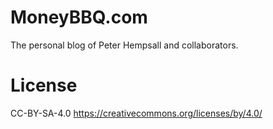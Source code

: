 # MoneyBBQ.com
The personal blog of Peter Hempsall and collaborators.





# License
CC-BY-SA-4.0
https://creativecommons.org/licenses/by/4.0/
